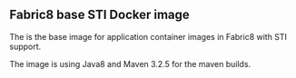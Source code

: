 ## Fabric8 base STI Docker image

The is the base image for application container images in Fabric8 with STI support.

The image is using Java8 and Maven 3.2.5 for the maven builds.
